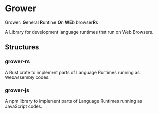 # Grower
Grower: **G**eneral **R**untime **O**n **WE**b browser**R**s

A Library for development language runtimes that run on Web Browsers.

## Structures

### grower-rs

A Rust crate to implement parts of Language Runtimes running as WebAssembly codes.

### grower-js

A npm library to implement parts of Language Runtimes running as JavaScript codes.